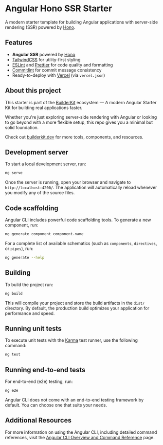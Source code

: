 # Angular Hono SSR Starter

A modern starter template for building Angular applications with server-side rendering (SSR) powered by [Hono](https://hono.dev).

## Features

- **Angular SSR** powered by [Hono](https://hono.dev)
- [TailwindCSS](https://tailwindcss.com) for utility-first styling
- [ESLint](https://eslint.org) and [Prettier](https://prettier.io) for code quality and formatting
- [Commitlint](https://commitlint.js.org) for commit message consistency
- Ready-to-deploy with [Vercel](https://vercel.com) (via `vercel.json`)

## About this project

This starter is part of the [BuilderKit](https://builderkit.dev) ecosystem — A modern Angular Starter Kit for building real applications faster.

Whether you're just exploring server-side rendering with Angular or looking to go beyond with a more flexible setup, this repo gives you a minimal but solid foundation.

Check out [builderkit.dev](https://builderkit.dev) for more tools, components, and resources.

## Development server

To start a local development server, run:

```bash
ng serve
```

Once the server is running, open your browser and navigate to `http://localhost:4200/`. The application will automatically reload whenever you modify any of the source files.

## Code scaffolding

Angular CLI includes powerful code scaffolding tools. To generate a new component, run:

```bash
ng generate component component-name
```

For a complete list of available schematics (such as `components`, `directives`, or `pipes`), run:

```bash
ng generate --help
```

## Building

To build the project run:

```bash
ng build
```

This will compile your project and store the build artifacts in the `dist/` directory. By default, the production build optimizes your application for performance and speed.

## Running unit tests

To execute unit tests with the [Karma](https://karma-runner.github.io) test runner, use the following command:

```bash
ng test
```

## Running end-to-end tests

For end-to-end (e2e) testing, run:

```bash
ng e2e
```

Angular CLI does not come with an end-to-end testing framework by default. You can choose one that suits your needs.

## Additional Resources

For more information on using the Angular CLI, including detailed command references, visit the [Angular CLI Overview and Command Reference](https://angular.dev/tools/cli) page.
